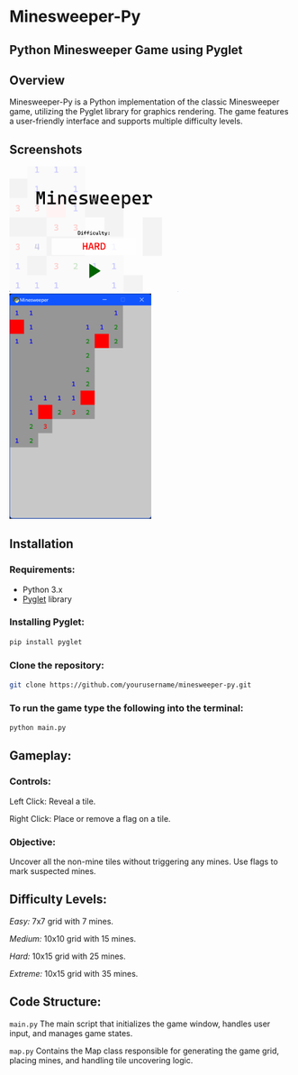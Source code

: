 # Minesweeper-Py
## Python Minesweeper Game using Pyglet

## Overview
Minesweeper-Py is a Python implementation of the classic Minesweeper game, utilizing the Pyglet library for graphics rendering. The game features a user-friendly interface and supports multiple difficulty levels.

## Screenshots
<img src="assets/images/minesweeper-title-screen.png" alt="Minesweeper Title Screen" width="300">
<img src="assets/images/minesweeper-gameplay.png" alt="Minesweeper Gameplay" height="400">

## Installation

### Requirements:
- Python 3.x
- [Pyglet](https://pyglet.readthedocs.io/en/latest/) library

### Installing Pyglet:
```bash
pip install pyglet
```

### Clone the repository:
```bash
git clone https://github.com/yourusername/minesweeper-py.git
```

### To run the game type the following into the terminal:
```bash
python main.py
```


## Gameplay:
### Controls:
Left Click: Reveal a tile.

Right Click: Place or remove a flag on a tile.
### Objective:
Uncover all the non-mine tiles without triggering any mines. Use flags to mark suspected mines.

## Difficulty Levels:
*Easy:* 7x7 grid with 7 mines.

*Medium:* 10x10 grid with 15 mines.

*Hard:* 10x15 grid with 25 mines.

*Extreme:* 10x15 grid with 35 mines.

## Code Structure:
`main.py`
The main script that initializes the game window, handles user input, and manages game states.

`map.py`
Contains the Map class responsible for generating the game grid, placing mines, and handling tile uncovering logic.
